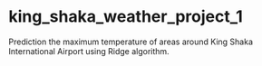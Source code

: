 # king_shaka_weather_project_1

Prediction the maximum temperature of areas around King Shaka International Airport using Ridge algorithm.
